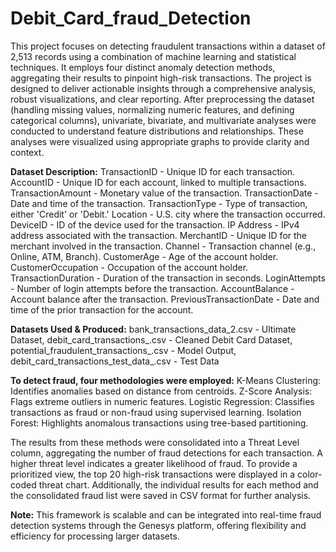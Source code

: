 # Debit_Card_fraud_Detection
This project focuses on detecting fraudulent transactions within a dataset of 2,513 records using a combination of machine learning and statistical techniques. It employs four distinct anomaly detection methods, aggregating their results to pinpoint high-risk transactions. The project is designed to deliver actionable insights through a comprehensive analysis, robust visualizations, and clear reporting. After preprocessing the dataset (handling missing values, normalizing numeric features, and defining categorical columns), univariate, bivariate, and multivariate analyses were conducted to understand feature distributions and relationships. These analyses were visualized using appropriate graphs to provide clarity and context.


**Dataset Description:**
TransactionID - Unique ID for each transaction.
AccountID - Unique ID for each account, linked to multiple transactions.
TransactionAmount - Monetary value of the transaction.
TransactionDate - Date and time of the transaction.
TransactionType - Type of transaction, either 'Credit' or 'Debit.'
Location - U.S. city where the transaction occurred.
DeviceID - ID of the device used for the transaction.
IP Address - IPv4 address associated with the transaction.
MerchantID - Unique ID for the merchant involved in the transaction.
Channel - Transaction channel (e.g., Online, ATM, Branch).
CustomerAge - Age of the account holder.
CustomerOccupation - Occupation of the account holder.
TransactionDuration - Duration of the transaction in seconds.
LoginAttempts - Number of login attempts before the transaction.
AccountBalance - Account balance after the transaction.
PreviousTransactionDate - Date and time of the prior transaction for the account.


**Datasets Used & Produced:**
bank_transactions_data_2.csv - Ultimate Dataset, 
debit_card_transactions_.csv - Cleaned Debit Card Dataset, 
potential_fraudulent_transactions_.csv - Model Output, 
debit_card_transactions_test_data_.csv - Test Data

**To detect fraud, four methodologies were employed:**
K-Means Clustering: Identifies anomalies based on distance from centroids.
Z-Score Analysis: Flags extreme outliers in numeric features.
Logistic Regression: Classifies transactions as fraud or non-fraud using supervised learning.
Isolation Forest: Highlights anomalous transactions using tree-based partitioning.

The results from these methods were consolidated into a Threat Level column, aggregating the number of fraud detections for each transaction. A higher threat level indicates a greater likelihood of fraud. To provide a prioritized view, the top 20 high-risk transactions were displayed in a color-coded threat chart. Additionally, the individual results for each method and the consolidated fraud list were saved in CSV format for further analysis.

**Note:** This framework is scalable and can be integrated into real-time fraud detection systems through the Genesys platform, offering flexibility and efficiency for processing larger datasets.


